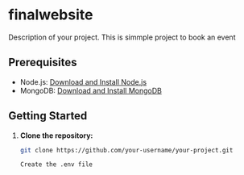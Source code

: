 # finalwebsite



Description of your project. This is simmple project to book an event 

## Prerequisites

- Node.js: [Download and Install Node.js](https://nodejs.org/)
- MongoDB: [Download and Install MongoDB](https://www.mongodb.com/try/download/community)

## Getting Started

1. **Clone the repository:**

   ```bash
   git clone https://github.com/your-username/your-project.git

   Create the .env file
   

